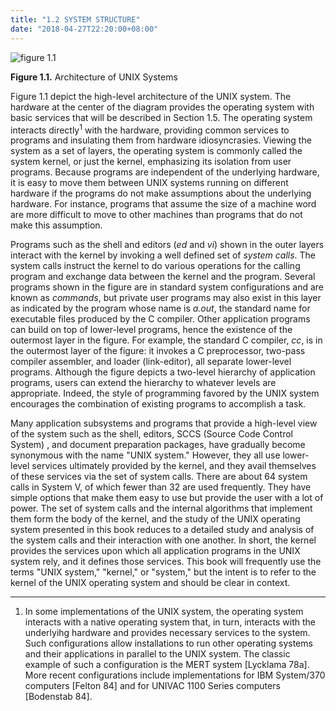 ```yaml
---
title: "1.2 SYSTEM STRUCTURE"
date: "2018-04-27T22:20:00+08:00"
---
```


![figure 1.1](/linux/img/bach/figure1.1.jpg)

**Figure 1.1.** Architecture of UNIX Systems

Figure 1.1 depict the high-level architecture of the UNIX system. The hardware at the center of the diagram provides the operating system with basic services that will be described in Section 1.5. The operating system interacts directly<sup>1</sup> with the hardware, providing common services to programs and insulating them from hardware idiosyncrasies. Viewing the system as a set of layers, the operating system is commonly called the system kernel, or just the kernel, emphasizing its isolation from user programs. Because programs are independent of the underlying hardware, it is easy to move them between UNIX systems running on different hardware if the programs do not make assumptions about the underlying hardware. For instance, programs that assume the size of a machine word are more difficult to move to other machines than programs that do not make this assumption.

Programs such as the shell and editors (*ed* and *vi*) shown in the outer layers interact with the kernel by invoking a well defined set of *system calls*. The system calls instruct the kernel to do various operations for the calling program and exchange data between the kernel and the program. Several programs shown in the figure are in standard system configurations and are known as *commands*, but private user programs may also exist in this layer as indicated by the program whose name is *a.out*, the standard name for executable files produced by the C compiler. Other application programs can build on top of lower-level programs, hence the existence of the outermost layer in the figure. For example, the standard
C compiler, *cc*, is in the outermost layer of the figure: it invokes a C preprocessor, two-pass compiler assembler, and loader (link-editor), all separate lower-level programs. Although the figure depicts a two-level hierarchy of application programs, users can extend the hierarchy to whatever levels are appropriate. Indeed, the style of programming favored by the UNIX system encourages the combination of existing programs to accomplish a task.

Many application subsystems and programs that provide a high-level view of the system such as the shell, editors, SCCS (Source Code Control System) , and document preparation packages, have gradually become synonymous with the name "UNIX system." However, they all use lower-level services ultimately provided by the kernel, and they avail themselves of these services via the set of system calls. There are about 64 system calls in System V, of which fewer than 32 are used frequently. They have simple options that make them easy to use but provide the user with a lot of power. The set of system calls and the internal algorithms that implement them form the body of the kernel, and the study of the UNIX operating system presented in this book reduces to a detailed study and analysis of the system calls and their interaction with one another. In short, the kernel provides the services upon which all application programs in the UNIX system rely, and it defines those services. This book will frequently use the terms "UNIX system," "kernel," or "system," but the intent is to refer to the kernel of the UNIX operating system and should be clear in context.

------

1. In some implementations of the UNIX system, the operating system interacts with a native operating system that, in turn, interacts with the underlyihg hardware and provides necessary services to the system. Such configurations allow installations to run other operating systems and their applications in parallel to the UNIX system. The classic example of such a configuration is the MERT system [Lycklama 78a]. More recent configurations include implementations for IBM System/370 computers [Felton 84] and for UNIVAC 1100 Series computers [Bodenstab 84].
